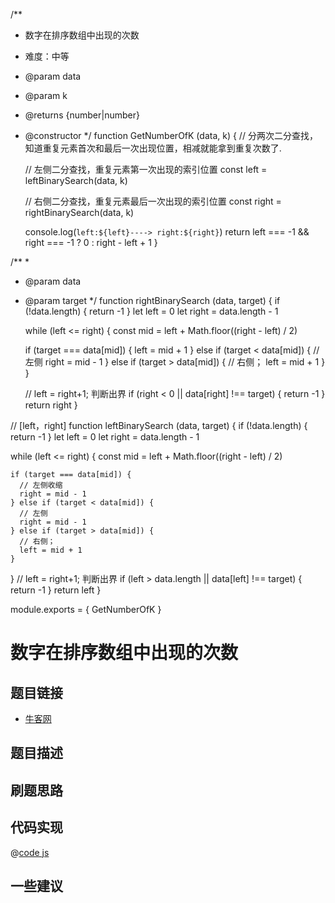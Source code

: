 /**

- 数字在排序数组中出现的次数
- 难度：中等
- @param data
- @param k
- @returns {number|number}
- @constructor
 */
function GetNumberOfK (data, k) {
  // 分两次二分查找，知道重复元素首次和最后一次出现位置，相减就能拿到重复次数了.

  // 左侧二分查找，重复元素第一次出现的索引位置
  const left = leftBinarySearch(data, k)

  // 右侧二分查找，重复元素最后一次出现的索引位置
  const right = rightBinarySearch(data, k)

  console.log(`left:${left}----> right:${right}`)
  return left === -1 && right === -1 ? 0 : right - left + 1
}

/**
 *

- @param data
- @param target
 */
function rightBinarySearch (data, target) {
  if (!data.length) {
    return -1
  }
  let left = 0
  let right = data.length - 1

  while (left <= right) {
    const mid = left + Math.floor((right - left) / 2)

    if (target === data[mid]) {
      left = mid + 1
    } else if (target < data[mid]) {
      // 左侧
      right = mid - 1
    } else if (target > data[mid]) {
      // 右侧；
      left = mid + 1
    }
  }

  // left = right+1; 判断出界
  if (right < 0 || data[right] !== target) {
    return -1
  }
  return right
}

// [left，right]
function leftBinarySearch (data, target) {
  if (!data.length) {
    return -1
  }
  let left = 0
  let right = data.length - 1

  while (left <= right) {
    const mid = left + Math.floor((right - left) / 2)

    if (target === data[mid]) {
      // 左侧收缩
      right = mid - 1
    } else if (target < data[mid]) {
      // 左侧
      right = mid - 1
    } else if (target > data[mid]) {
      // 右侧；
      left = mid + 1
    }
  }
  // left = right+1; 判断出界
  if (left > data.length || data[left] !== target) {
    return -1
  }
  return left
}

module.exports = {
  GetNumberOfK
}

# 数字在排序数组中出现的次数

## 题目链接

- [牛客网]()

## 题目描述

## 刷题思路

## 代码实现

@[code js](@code/algorithm/sword-point/栈队列堆/firstAppearingOnce.js)

## 一些建议
